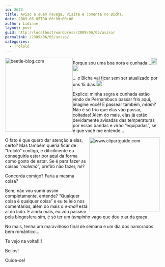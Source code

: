 ```yaml
---
id: 2673
title: Aviso a quem navega, visita e comenta no Bicha.
date: 2009-06-05T00:00:00+00:00
author: Lidiane
layout: post
guid: http://localhost/wordpress/2009/06/05/aviso/
permalink: /2009/06/05/aviso/
categories:
  - Trololó
---
```

[<img style="display: inline; margin-left: 0; margin-right: 0; border-width: 0;" title="beetle-blog.com" src="http://www.trololodemulher.com.br/blog/wp-content/uploads/2009/06/beetleblog-com_thumb.png" border="0" alt="beetle-blog.com" width="220" height="240" align="left" />](http://www.trololodemulher.com.br/blog/wp-content/uploads/2009/06/beetleblog-com.png) Porque sou uma boa nora e cunhada…[<img style="display: inline;" title="EmoticonAngel" src="http://www.trololodemulher.com.br/blog/wp-content/uploads/2009/06/emoticonangel_thumb.gif" alt="EmoticonAngel" width="18" height="22" />](http://www.trololodemulher.com.br/blog/wp-content/uploads/2009/06/emoticonangel.gif) [<img style="display: inline;" title="EmoticonHappy" src="http://www.trololodemulher.com.br/blog/wp-content/uploads/2009/06/emoticonhappy_thumb4.gif" alt="EmoticonHappy" width="18" height="18" />](http://www.trololodemulher.com.br/blog/wp-content/uploads/2009/06/emoticonhappy4.gif)

… o Bicha vai ficar sem ser atualizado por uns 15 dias.[<img style="display: inline;" title="EmoticonCrying" src="http://www.trololodemulher.com.br/blog/wp-content/uploads/2009/06/emoticoncrying_thumb.gif" alt="EmoticonCrying" width="25" height="18" />](http://www.trololodemulher.com.br/blog/wp-content/uploads/2009/06/emoticoncrying.gif)

Explico: minha sogra e cunhada estão vindo de Pernambuco passar frio aqui, imagine você! E passear também, _néam_? Não é só frio que elas vão passar, coitadas! Além do mais, elas já estão devidamente avisadas das temperaturas por essas bandas e virão “equipadas”, se é que você me entende…[](http://www.trololodemulher.com.br/blog/wp-content/uploads/2009/06/emoticonbigsmile3.gif)

[<img style="display: inline; margin-left: 0; margin-right: 0; border-width: 0;" title="www.clipartguide.com" src="http://www.trololodemulher.com.br/blog/wp-content/uploads/2009/06/www-clipartguide-com_thumb.jpg" border="0" alt="www.clipartguide.com" width="230" height="240" align="right" />](http://www.trololodemulher.com.br/blog/wp-content/uploads/2009/06/www-clipartguide-com.jpg) O fato é que quero dar atenção a elas, certo? Mas também queria ficar de “trololó” contigo, e dificilmente eu conseguiria estar por aqui da forma como gosto de estar. Se é para fazer as coisas “_malemá_”, prefiro não fazer, _né_?[](http://www.trololodemulher.com.br/blog/wp-content/uploads/2009/06/emoticonthumbsdown.gif)

Concorda comigo? Faria a mesma coisa? [](http://www.trololodemulher.com.br/blog/wp-content/uploads/2009/06/emoticoneyebrow.gif)

Bom, não vou sumir assim completamente, entende? “Qualquer coisa é qualquer coisa” e eu te leio nos comentários, além do mais o _e-mail_ está aí do lado. E ainda mais, eu vou passear pela blogosfera sim, é só ter um _tempinho_ vago que dou o ar da graça.[](http://www.trololodemulher.com.br/blog/wp-content/uploads/2009/06/emoticonbigsmile4.gif)

No mais, tenha um maravilhoso final de semana e um dia dos namorados bem romântico…[](http://www.trololodemulher.com.br/blog/wp-content/uploads/2009/06/emoticonshy1.gif)

Te vejo na volta!!!!

Beijos!

Cuide-se!